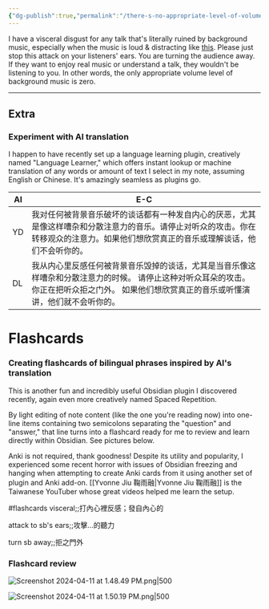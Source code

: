 ```yaml
---
{"dg-publish":true,"permalink":"/there-s-no-appropriate-level-of-volume-for-background-music-for-a-talk/","noteIcon":"2"}
---
```


I have a visceral disgust for any talk that's literally ruined by background music, especially when the music is loud & distracting like [this](https://youtube.com/clip/UgkxnygUAYfDUaKOY6m3kZLcKbmbaCzn77tp?si=I7gaVwgKl-cB-IHS). Please just stop this attack on your listeners' ears. You are turning the audience away. If they want to enjoy real music or understand a talk, they wouldn't be listening to you. In other words, the only appropriate volume level of background music is zero.

---
## Extra
### Experiment with AI translation

I happen to have recently set up a language learning plugin, creatively named "Language Learner," which offers instant lookup or machine translation of any words or amount of text I select in my note, assuming English or Chinese. It's amazingly seamless as plugins go.

| AI  | E-C                                                                                              |
| --- | ------------------------------------------------------------------------------------------------ |
| YD  | 我对任何被背景音乐破坏的谈话都有一种发自内心的厌恶，尤其是像这样嘈杂和分散注意力的音乐。请停止对听众的攻击。你在转移观众的注意力。如果他们想欣赏真正的音乐或理解谈话，他们不会听你的。      |
| DL  | 我从内心里反感任何被背景音乐毁掉的谈话，尤其是当音乐像这样嘈杂和分散注意力的时候。 请停止这种对听众耳朵的攻击。 你正在把听众拒之门外。 如果他们想欣赏真正的音乐或听懂演讲，他们就不会听你的。 |

# Flashcards
### Creating flashcards of bilingual phrases inspired by AI's translation

This is another fun and incredibly useful Obsidian plugin I discovered recently, again even more creatively named Spaced Repetition.

By light editing of note content (like the one you're reading now) into one-line items containing two semicolons separating the "question" and "answer," that line turns into a flashcard ready for me to review and learn directly within Obsidian. See pictures below. 

Anki is not required, thank goodness! Despite its utility and popularity, I experienced some recent horror with issues of Obsidian freezing and hanging when attempting to create Anki cards from it using another set of plugin and Anki add-on. [[Yvonne Jiu 鞠雨融\|Yvonne Jiu 鞠雨融]] is the Taiwanese YouTuber whose great videos helped me learn the setup.

#flashcards 
visceral;;打內心裡反感；發自內心的
<!--SR:!2024-04-14,2,248-->
attack to sb's ears;;攻擊...的聽力
<!--SR:!2024-04-14,2,230-->
turn sb away;;拒之門外
<!--SR:!2024-04-14,3,250-->

### Flashcard review

![Screenshot 2024-04-11 at 1.48.49 PM.png|500](/img/user/_attachments/_OB/Screenshot%202024-04-11%20at%201.48.49%20PM.png)


![Screenshot 2024-04-11 at 1.50.19 PM.png|500](/img/user/_attachments/_OB/Screenshot%202024-04-11%20at%201.50.19%20PM.png)